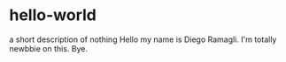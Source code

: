 # hello-world
a short description of nothing
Hello my name is Diego Ramagli. I'm totally newbbie on this. Bye.
